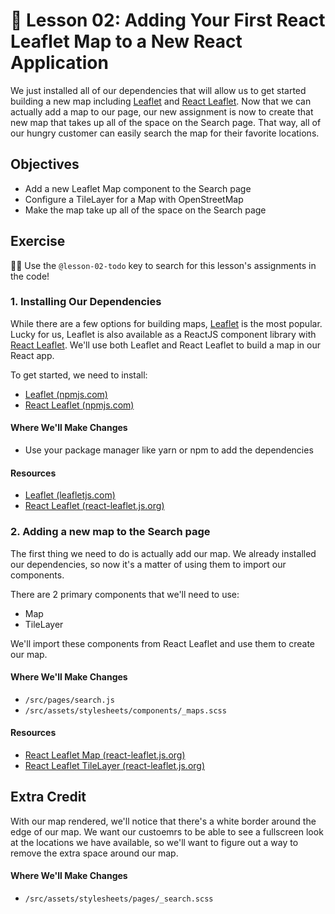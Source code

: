 # 📓 Lesson 02: Adding Your First React Leaflet Map to a New React Application

We just installed all of our dependencies that will allow us to get started building a new map including [Leaflet](https://leafletjs.com/) and [React Leaflet](https://react-leaflet.js.org/). Now that we can actually add a map to our page, our new assignment is now to create that new map that takes up all of the space on the Search page. That way, all of our hungry customer can easily search the map for their favorite locations.

## Objectives
* Add a new Leaflet Map component to the Search page
* Configure a TileLayer for a Map with OpenStreetMap
* Make the map take up all of the space on the Search page

## Exercise

🕵️‍♂️ Use the `@lesson-02-todo` key to search for this lesson's assignments in the code!

### 1. Installing Our Dependencies

While there are a few options for building maps, [Leaflet](https://leafletjs.com/) is the most popular. Lucky for us, Leaflet is also available as a ReactJS component library with [React Leaflet](https://react-leaflet.js.org/). We'll use both Leaflet and React Leaflet to build a map in our React app.

To get started, we need to install:
* [Leaflet (npmjs.com)](https://www.npmjs.com/package/leaflet)
* [React Leaflet (npmjs.com)](https://www.npmjs.com/package/react-leaflet)

#### Where We'll Make Changes
* Use your package manager like yarn or npm to add the dependencies

#### Resources
* [Leaflet (leafletjs.com)](https://leafletjs.com/)
* [React Leaflet (react-leaflet.js.org)](https://react-leaflet.js.org/)

### 2. Adding a new map to the Search page

The first thing we need to do is actually add our map. We already installed our dependencies, so now it's a matter of using them to import our components.

There are 2 primary components that we'll need to use:
* Map
* TileLayer

We'll import these components from React Leaflet and use them to create our map.

#### Where We'll Make Changes
* `/src/pages/search.js`
* `/src/assets/stylesheets/components/_maps.scss`

#### Resources
* [React Leaflet Map (react-leaflet.js.org)](https://react-leaflet.js.org/docs/en/components#map)
* [React Leaflet TileLayer (react-leaflet.js.org)](https://react-leaflet.js.org/docs/en/components#tilelayer)

## Extra Credit

With our map rendered, we'll notice that there's a white border around the edge of our map. We want our custoemrs to be able to see a fullscreen look at the locations we have available, so we'll want to figure out a way to remove the extra space around our map.

#### Where We'll Make Changes
* `/src/assets/stylesheets/pages/_search.scss`
